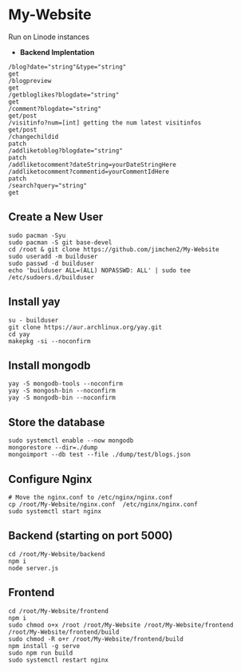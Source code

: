 # My-Website

Run on Linode instances

- **Backend Implentation**
```
/blog?date="string"&type="string"
get
/blogpreview
get
/getbloglikes?blogdate="string"
get
/comment?blogdate="string"
get/post
/visitinfo?num=[int] getting the num latest visitinfos
get/post
/changechildid
patch
/addliketoblog?blogdate="string"
patch
/addliketocomment?dateString=yourDateStringHere
/addliketocomment?commentid=yourCommentIdHere
patch
/search?query="string"
get
```

## Create a New User
```
sudo pacman -Syu
sudo pacman -S git base-devel
cd /root & git clone https://github.com/jimchen2/My-Website
sudo useradd -m builduser
sudo passwd -d builduser
echo 'builduser ALL=(ALL) NOPASSWD: ALL' | sudo tee /etc/sudoers.d/builduser
```

## Install yay
```
su - builduser
git clone https://aur.archlinux.org/yay.git
cd yay
makepkg -si --noconfirm
```

## Install mongodb
```
yay -S mongodb-tools --noconfirm
yay -S mongosh-bin --noconfirm
yay -S mongodb-bin --noconfirm
```

## Store the database
```
sudo systemctl enable --now mongodb
mongorestore --dir=./dump
mongoimport --db test --file ./dump/test/blogs.json
```

## Configure Nginx
```
# Move the nginx.conf to /etc/nginx/nginx.conf
cp /root/My-Website/nginx.conf  /etc/nginx/nginx.conf
sudo systemctl start nginx
```

## Backend (starting on port 5000)
```
cd /root/My-Website/backend
npm i
node server.js 
```

## Frontend

```
cd /root/My-Website/frontend
npm i
sudo chmod o+x /root /root/My-Website /root/My-Website/frontend /root/My-Website/frontend/build
sudo chmod -R o+r /root/My-Website/frontend/build
npm install -g serve
sudo npm run build
sudo systemctl restart nginx
```
